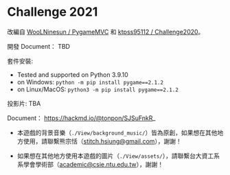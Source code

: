 # Challenge 2021

改編自 [WooLNinesun / PygameMVC](https://github.com/WooLNinesun/PygameMVC) 和 [ktpss95112 / Challenge2020](https://github.com/ktpss95112/Challenge2020)。

開發 Document： TBD

套件安裝:

- Tested and supported on Python 3.9.10
- on Windows: `python -m pip install pygame==2.1.2`
- on Linux/MacOS: `python3 -m pip install pygame==2.1.2`

投影片: TBA

Document： https://hackmd.io/@tonpon/SJSuFnkR_



- 本遊戲的背景音樂（`./View/background_music/`）皆為原創，如果想在其他地方使用，請聯繫熊宗恬（stitch.hsiung@gmail.com），謝謝！

- 如果想在其他地方使用本遊戲的圖片（`./View/assets/`），請聯繫台大資工系系學會學術部（academic@csie.ntu.edu.tw），謝謝！

